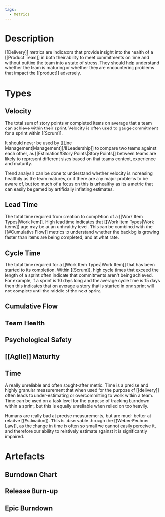 ```yaml
---
tags:
  - Metrics
---
```

# Description
[[Delivery]] metrics are indicators that provide insight into the health of a [[Product Team]] in both their ability to meet commitments on time and without putting the team into a state of stress. They should help understand whether the team is maturing or whether they are encountering problems that impact the [[product]] adversely.
# Types
## Velocity
The total sum of story points or completed items on average that a team can achieve within their sprint. Velocity is often used to gauge commitment for a sprint within [[Scrum]].

It should never be used by [[Line Management|Management]]/[[Leadership]] to compare two teams against each other, as [[Estimation#Story Points|Story Points]] between teams are likely to represent different sizes based on that teams context, experience and maturity.

Trend analysis can be done to understand whether velocity is increasing healthily as the team matures, or if there are any major problems to be aware of, but too much of a focus on this is unhealthy as its a metric that can easily be gamed by artificially inflating estimates.
## Lead Time
The total time required from creation to completion of a [[Work Item Types|Work Item]]. High lead time indicates that [[Work Item Types|Work Items]] age may be at an unhealthy level. This can be combined with the [[#Cumulative Flow]] metrics to understand whether the backlog is growing faster than items are being completed, and at what rate.
## Cycle Time
The total time required for a [[Work Item Types|Work Item]] that has been started to its completion. Within [[Scrum]], high cycle times that exceed the length of a sprint often indicate that commitments aren't being achieved. For example, if a sprint is 10 days long and the average cycle time is 15 days then this indicates that on average a story that is started in one sprint will not complete until the middle of the next sprint.
## Cumulative Flow
## Team Health
## Psychological Safety
## [[Agile]] Maturity
## Time
A really unreliable and often sought-after metric. Time is a precise and highly granular measurement that when used for the purpose of [[delivery]] often leads to under-estimating or overcommitting to work within a team. Time can be used on a task level for the purpose of tracking burndown within a sprint, but this is equally unreliable when relied on too heavily.

Humans are really bad at precise measurements, but are much better at relative [[Estimation]]. This is observable through the [[Weber-Fechner Law]], as the change in time is often so small we cannot easily perceive it, and therefore our ability to relatively estimate against it is significantly impaired.
# Artefacts
## Burndown Chart
## Release Burn-up
## Epic Burndown
